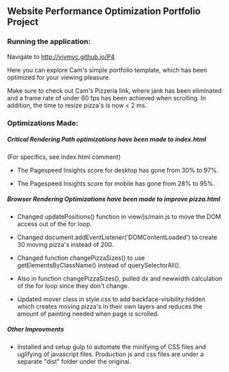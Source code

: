 ## Website Performance Optimization Portfolio Project

### Running the application:

Navigate to http://vivmyc.github.io/P4

Here you can explore Cam's simple portfolio template,
which has been optimized for your viewing pleasure.

Make sure to check out Cam's Pizzeria link, where jank has
been eliminated and a frame rate of under 60 fps has been achieved when
scrolling.  In addition, the time to resize pizza's is now < 2 ms.

### Optimizations Made:

##### Critical Rendering Path optimizations have been made to index.html
(For specifics, see index.html comment)

  - The Pagespeed Insights score for desktop has gone from 30% to 97%.

  - The Pagespeed Insights score for mobile has gone from 28% to 95%.

##### Browser Rendering Optimizations have been made to improve pizza.html

  - Changed updatePositions() function in view/js/main.js to move the
  DOM access out of the for loop.

  - Changed document.addEventListener('DOMContentLoaded') to create 30
  moving pizza's instead of 200.

  - Changed function changePizzaSizes() to use getElementsByClassName()
  instead of querySelectorAll().

  - Also in function changePizzaSizes(), pulled dx and newwidth calculation
  of the for loop since they don't change.

  - Updated mover class in style.css to add backface-visibility:hidden
  which creates moving pizza's in their own layers and reduces the amount of
  painting needed when page is scrolled.

##### Other Improvments

  - Installed and setup gulp to automate the minifying of CSS files and uglifying
  of javascript files.  Production js and css files are under a separate "dist"
  folder under the original.





